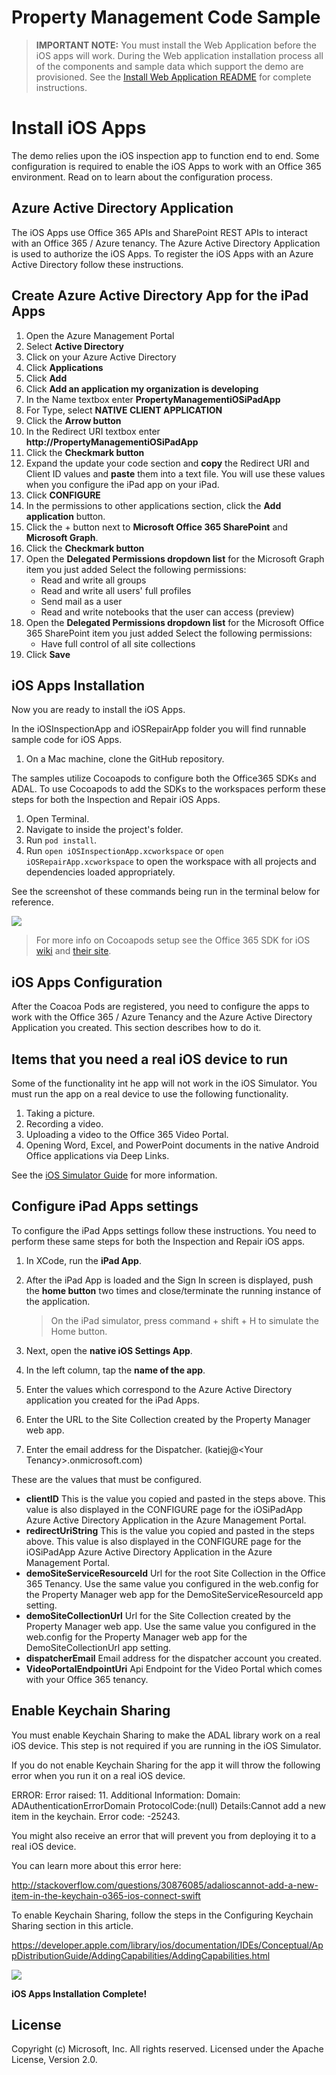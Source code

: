 # Property Management Code Sample

> **IMPORTANT NOTE:** You must install the Web Application before the iOS apps will work.  During the Web application installation process all of the components and sample data which support the demo are provisioned.  See the [Install Web Application README](https://github.com/OfficeDev/Property-Inspection-Code-Sample/blob/master/PropertyManagerMyApp/README.md) for complete instructions.

Install iOS Apps
================

The demo relies upon the iOS inspection app to function end to end.  Some configuration is required to enable the iOS Apps to work with an Office 365 environment.  Read on to learn about the configuration process.

Azure Active Directory Application
----------------------------------

The iOS Apps use Office 365 APIs and SharePoint REST APIs to interact with an Office 365 / Azure tenancy.  The Azure Active Directory Application is used to authorize the iOS Apps.  To register the iOS Apps with an Azure Active Directory follow these instructions.

Create Azure Active Directory App for the iPad Apps
---------------------------------------------------

1. Open the Azure Management Portal
2. Select **Active Directory**
3. Click on your Azure Active Directory
4. Click **Applications**
5. Click **Add**
6. Click **Add an application my organization is developing**
7. In the Name textbox enter **PropertyManagementiOSiPadApp**
8. For Type, select **NATIVE CLIENT APPLICATION**
9. Click the **Arrow button**
10. In the Redirect URI textbox enter **http://PropertyManagementiOSiPadApp**
11. Click the **Checkmark button**
12. Expand the update your code section and **copy** the Redirect URI and Client ID values and **paste** them into a text file.  You will use these values when you configure the iPad app on your iPad.
13. Click **CONFIGURE**
14.	In the permissions to other applications section, click the **Add application** button.
15.	Click the + button next to **Microsoft Office 365 SharePoint** and **Microsoft Graph**.
16.	Click the **Checkmark button**
17.	Open the **Delegated Permissions dropdown list** for the Microsoft Graph item you just added
    Select the following permissions:
	- Read and write all groups
	- Read and write all users' full profiles
	- Send mail as a user
	- Read and write notebooks that the user can access (preview)
18.	Open the **Delegated Permissions dropdown list** for the Microsoft Office 365 SharePoint item you just added
    Select the following permissions:
    - Have full control of all site collections
19. Click **Save**

iOS Apps Installation
---------------------

Now you are ready to install the iOS Apps.  

In the iOSInspectionApp and iOSRepairApp folder you will find runnable sample code for iOS Apps.

1. On a Mac machine, clone the GitHub repository.  

The samples utilize Cocoapods to configure both the Office365 SDKs and ADAL.  To use Cocoapods to add the SDKs to the workspaces perform these steps for both the Inspection and Repair iOS Apps.

1. Open Terminal.
2. Navigate to inside the project's folder.
3. Run `pod install`.
4. Run `open iOSInspectionApp.xcworkspace` or `open iOSRepairApp.xcworkspace` to open the workspace with all projects and dependencies loaded appropriately.

See the screenshot of these commands being run in the terminal below for reference.

![](https://raw.githubusercontent.com/OfficeDev/Property-Inspection-Code-Sample/master/Documents/repair%20pod%20install.png)

> For more info on Cocoapods setup see the Office 365 SDK for iOS [wiki](https://github.com/OfficeDev/Office-365-SDK-for-iOS/wiki/Cocoapods-Setup) and [their site](http://cocoapods.org).

iOS Apps Configuration
----------------------

After the Coacoa Pods are registered, you need to configure the apps to work with the Office 365 / Azure Tenancy and the Azure Active Directory Application you created.  This section describes how to do it.

Items that you need a real iOS device to run
------------------------------------------------

Some of the functionality int he app will not work in the iOS Simulator.  You must run the app on a real device to use the following functionality.

1. Taking a picture.
2. Recording a video.
2. Uploading a video to the Office 365 Video Portal.
2. Opening Word, Excel, and PowerPoint documents in the native Android Office applications via Deep Links. 

See the [iOS Simulator Guide](https://developer.apple.com/library/ios/documentation/IDEs/Conceptual/iOS_Simulator_Guide/iOS_Simulator_Guide.pdf) for more information.

Configure iPad Apps settings
----------------------------

To configure the iPad Apps settings follow these instructions.  You need to perform these same steps for both the Inspection and Repair iOS apps.

1. In XCode, run the **iPad App**.
2. After the iPad App is loaded and the Sign In screen is displayed, push the **home button** two times and close/terminate the running instance of the application.

	> On the iPad simulator, press command + shift + H to simulate the Home button.

3. Next, open the **native iOS Settings App**.
4. In the left column, tap the **name of the app**.
5. Enter the values which correspond to the Azure Active Directory application you created for the iPad Apps.
6. Enter the URL to the Site Collection created by the Property Manager web app.
7. Enter the email address for the Dispatcher. (katiej&#64;&lt;Your Tenancy&gt;.onmicrosoft.com)

These are the values that must be configured.

- **clientID** This is the value you copied and pasted in the steps above.  This value is also displayed in the CONFIGURE page for the iOSiPadApp Azure Active Directory Application in the Azure Management Portal.
- **redirectUriString** This is the value you copied and pasted in the steps above.  This value is also displayed in the CONFIGURE page for the iOSiPadApp Azure Active Directory Application in the Azure Management Portal.
- **demoSiteServiceResourceId** Url for the root Site Collection in the Office 365 Tenancy. Use the same value you configured in the web.config for the Property Manager web app for the DemoSiteServiceResourceId app setting.
- **demoSiteCollectionUrl** Url for the Site Collection created by the Property Manager web app.  Use the same value you configured in the web.config for the Property Manager web app for the DemoSiteCollectionUrl app setting.
- **dispatcherEmail** Email address for the dispatcher account you created.
- **VideoPortalEndpointUri** Api Endpoint for the Video Portal which comes with your Office 365 tenancy.

Enable Keychain Sharing
-----------------------

You must enable Keychain Sharing to make the ADAL library work on a real iOS device.  This step is not required if you are running in the iOS Simulator.

If you do not enable Keychain Sharing for the app it will throw the following error when you run it on a real iOS device.

ERROR: Error raised: 11. Additional Information: Domain: ADAuthenticationErrorDomain ProtocolCode:(null) Details:Cannot add a new item in the keychain. Error code: -25243.

You might also receive an error that will prevent you from deploying it to a real iOS device.

You can learn more about this error here:

http://stackoverflow.com/questions/30876085/adalioscannot-add-a-new-item-in-the-keychain-o365-ios-connect-swift

To enable Keychain Sharing, follow the steps in the Configuring Keychain Sharing section in this article.

https://developer.apple.com/library/ios/documentation/IDEs/Conceptual/AppDistributionGuide/AddingCapabilities/AddingCapabilities.html

![](https://raw.githubusercontent.com/OfficeDev/Property-Inspection-Code-Sample/master/Documents/Enable%20Keychain%20Sharing.png)

**iOS Apps Installation Complete!**

## License
Copyright (c) Microsoft, Inc. All rights reserved. Licensed under the Apache License, Version 2.0.


